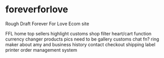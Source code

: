# foreverforlove
Rough Draft Forever For Love Ecom site


FFL
home
    top sellers
    highlight customs
shop
    filter
    heart/cart function
    currency changer
    products
    pics need to be gallery
customs
    chat fn?
    ring maker
about
    amy and business history
    contact
checkout
    shipping label printer
    order management system
